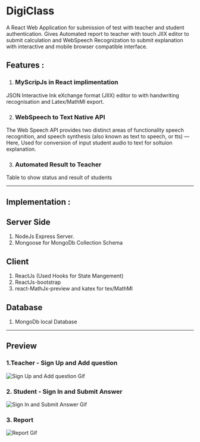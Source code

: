 # DigiClass

A React Web Application for submission of test with teacher and student authentication.
Gives Automated report to teacher with touch JIIX editor to submit calculation and WebSpeech Recognization to submit explanation with interactive and mobile browser compatible interface.

## Features :

1. ### MyScripJs in React implimentation
 JSON Interactive Ink eXchange format (JIIX) editor to with handwriting recognisation and Latex/MathMl export.

2. ### WebSpeech to Text Native API

The Web Speech API provides two distinct areas of functionality  speech recognition, and speech synthesis (also known as text to speech, or tts) — 
Here, Used for conversion of input student audio to text for soltuion explanation.


3. ### Automated Result to Teacher

Table to show status and result of students
________
## Implementation :

## Server Side
1. NodeJs Express Server.
2. Mongoose for MongoDb Collection Schema
   
## Client
1. ReactJs (Used Hooks for State Mangement)
2. ReactJs-bootstrap
3. react-MathJx-preview and katex for tex/MathMl

## Database
1. MongoDb local Database
   
______________________________
## Preview

### 1.Teacher - Sign Up and Add question

![ Sign Up and Add question Gif](demoGif\Teacher.gif)

### 2. Student - Sign In and Submit Answer
   
![Sign In and Submit Answer Gif](demoGif\Student.gif)

### 3. Report
   
![Report Gif](demoGif\Report.gif)